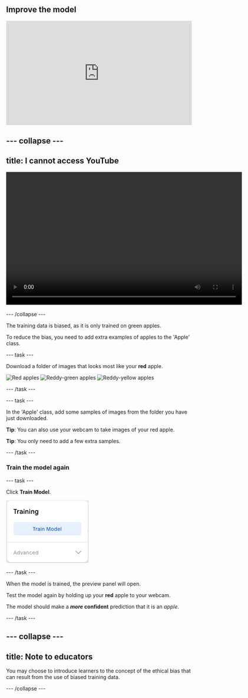## Improve the model

<html>
  <div style="position: relative; overflow: hidden; padding-top: 56.25%;">
    <iframe style="position: absolute; top: 0; left: 0; right: 0; width: 100%; height: 100%; border: none;" src="https://www.youtube.com/embed/XXXXXXXXXXX?rel=0&cc_load_policy=1" allowfullscreen allow="accelerometer; autoplay; clipboard-write; encrypted-media; gyroscope; picture-in-picture; web-share"></iframe>
  </div>
</html>

--- collapse ---
---
title: I cannot access YouTube
---

<video width="640" height="360" controls>
  <source src="images/XXXXXXXXXXX.mp4" type="video/mp4">
Your browser does not support the video tag.
</video>

--- /collapse ---

The training data is biased, as it is only trained on green apples.

To reduce the bias, you need to add extra examples of apples to the 'Apple' class.

--- task ---

Download a folder of images that looks most like your **red** apple.

![Red](https://drive.google.com/drive/folders/1iSQETo_a1JQAZYkL2ls9hNtVIPmbeRww) apples
![Reddy-green](https://drive.google.com/drive/folders/19_FIbLmo1-LAg9DUNOAJtMY_t-kLGyRy) apples
![Reddy-yellow](https://drive.google.com/drive/folders/1J6XCnMVnz3M82To18shWj9gQyW-JXO1x) apples

--- /task ---

--- task ---

In the 'Apple' class, add some samples of images from the folder you have just downloaded.

**Tip**: You can also use your webcam to take images of your red apple.

**Tip**: You only need to add a few extra samples.

--- /task ---

### Train the model again

--- task ---

Click **Train Model**.

![The 'Train Model' button.](images/train_model.png)

--- /task ---

When the model is trained, the preview panel will open.

Test the model again by holding up your **red** apple to your webcam.

The model should make a ***more* confident** prediction that it is an *apple*.

--- /task ---

--- collapse ---
---
title: Note to educators
---

You may choose to introduce learners to the concept of the ethical bias that can result from the use of biased training data.

--- /collapse ---
